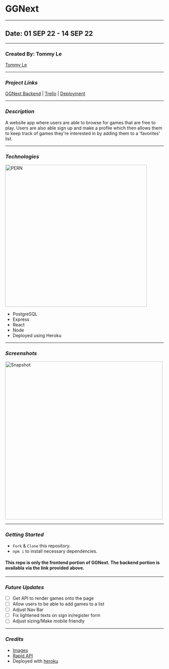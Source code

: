 # GGNext

---

## Date: 01 SEP 22 - 14 SEP 22

---

###  Created By: Tommy Le

[Tommy Le](https://www.linkedin.com/in/tommyyle/)

---
### **_Project Links_**

[GGNext Backend](https://github.com/Tommy-layy/GGNext_Backend) | [Trello](https://trello.com/b/aNfp9noD/ggnext) | [Deployment]()

---

### **_Description_**

A website app where users are able to browse for games that are free to play. Users are also able sign up and make a profile which then allows them to keep track of games they're interested in by adding them to a 'favorites' list.

---

### **_Technologies_**

<img alt="PERN" width='450' src="https://www.freecodecamp.org/news/content/images/size/w2000/2020/03/PERN.png" />

* PostgreSQL
* Express
* React
* Node
* Deployed using Heroku

---

### **_Screenshots_**

<img alt="Snapshot" width='500' src="https://cdn.discordapp.com/attachments/1005741137316827230/1019578608915861565/Screen_Shot_2022-09-14_at_7.00.03_AM.png" />

---
### **_Getting Started_**

- `Fork` & `Clone` this repository.
- `npm i` to install necessary dependencies.

#### This repo is only the frontend portion of GGNext. The backend portion is availabla via the link provided above.

---

### **_Future Updates_**

- [ ] Get API to render games onto the page
- [ ] Allow users to be able to add games to a list
- [ ] Adjust Nav Bar
- [ ] Fix lightened texts on sign in/register form
- [ ] Adjust sizing/Make mobile friendly

---

### **_Credits_**

* [Images](https://wallpapercave.com/games-collage-wallpapers)
* [Rapid API](https://rapidapi.com/?site)
* Deployed with [heroku](https://www.heroku.com/)